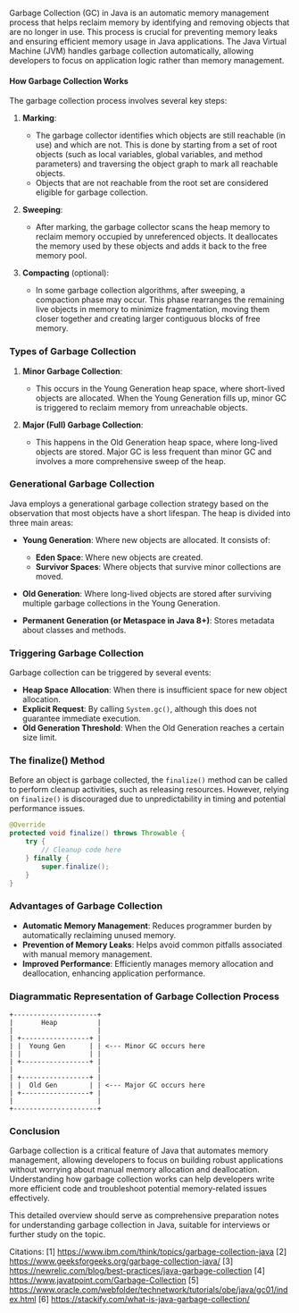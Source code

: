 Garbage Collection (GC) in Java is an automatic memory management process that helps reclaim memory by identifying and removing objects that are no longer in use. This process is crucial for preventing memory leaks and ensuring efficient memory usage in Java applications. The Java Virtual Machine (JVM) handles garbage collection automatically, allowing developers to focus on application logic rather than memory management.

#### How Garbage Collection Works

The garbage collection process involves several key steps:

1. **Marking**: 
   - The garbage collector identifies which objects are still reachable (in use) and which are not. This is done by starting from a set of root objects (such as local variables, global variables, and method parameters) and traversing the object graph to mark all reachable objects.
   - Objects that are not reachable from the root set are considered eligible for garbage collection.

2. **Sweeping**:
   - After marking, the garbage collector scans the heap memory to reclaim memory occupied by unreferenced objects. It deallocates the memory used by these objects and adds it back to the free memory pool.

3. **Compacting** (optional):
   - In some garbage collection algorithms, after sweeping, a compaction phase may occur. This phase rearranges the remaining live objects in memory to minimize fragmentation, moving them closer together and creating larger contiguous blocks of free memory.

### Types of Garbage Collection

1. **Minor Garbage Collection**:
   - This occurs in the Young Generation heap space, where short-lived objects are allocated. When the Young Generation fills up, minor GC is triggered to reclaim memory from unreachable objects.

2. **Major (Full) Garbage Collection**:
   - This happens in the Old Generation heap space, where long-lived objects are stored. Major GC is less frequent than minor GC and involves a more comprehensive sweep of the heap.

### Generational Garbage Collection

Java employs a generational garbage collection strategy based on the observation that most objects have a short lifespan. The heap is divided into three main areas:

- **Young Generation**: Where new objects are allocated. It consists of:
  - **Eden Space**: Where new objects are created.
  - **Survivor Spaces**: Where objects that survive minor collections are moved.
  
- **Old Generation**: Where long-lived objects are stored after surviving multiple garbage collections in the Young Generation.

- **Permanent Generation (or Metaspace in Java 8+)**: Stores metadata about classes and methods.

### Triggering Garbage Collection

Garbage collection can be triggered by several events:

- **Heap Space Allocation**: When there is insufficient space for new object allocation.
- **Explicit Request**: By calling `System.gc()`, although this does not guarantee immediate execution.
- **Old Generation Threshold**: When the Old Generation reaches a certain size limit.

### The finalize() Method

Before an object is garbage collected, the `finalize()` method can be called to perform cleanup activities, such as releasing resources. However, relying on `finalize()` is discouraged due to unpredictability in timing and potential performance issues.

```java
@Override
protected void finalize() throws Throwable {
    try {
        // Cleanup code here
    } finally {
        super.finalize();
    }
}
```

### Advantages of Garbage Collection

- **Automatic Memory Management**: Reduces programmer burden by automatically reclaiming unused memory.
- **Prevention of Memory Leaks**: Helps avoid common pitfalls associated with manual memory management.
- **Improved Performance**: Efficiently manages memory allocation and deallocation, enhancing application performance.

### Diagrammatic Representation of Garbage Collection Process

```
+---------------------+
|       Heap          |
|                     |
| +-----------------+ |
| |  Young Gen      | | <--- Minor GC occurs here
| |                 | |
| +-----------------+ |
|                     |
| +-----------------+ |
| |  Old Gen        | | <--- Major GC occurs here
| +-----------------+ |
|                     |
+---------------------+
```

### Conclusion

Garbage collection is a critical feature of Java that automates memory management, allowing developers to focus on building robust applications without worrying about manual memory allocation and deallocation. Understanding how garbage collection works can help developers write more efficient code and troubleshoot potential memory-related issues effectively.

This detailed overview should serve as comprehensive preparation notes for understanding garbage collection in Java, suitable for interviews or further study on the topic.

Citations:
[1] https://www.ibm.com/think/topics/garbage-collection-java
[2] https://www.geeksforgeeks.org/garbage-collection-java/
[3] https://newrelic.com/blog/best-practices/java-garbage-collection
[4] https://www.javatpoint.com/Garbage-Collection
[5] https://www.oracle.com/webfolder/technetwork/tutorials/obe/java/gc01/index.html
[6] https://stackify.com/what-is-java-garbage-collection/